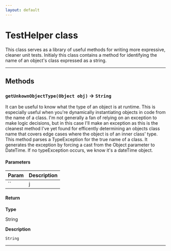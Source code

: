 ```yaml
---
layout: default
---
```

# TestHelper class

This class serves as a library of useful methods for writing more expressive, cleaner unit tests. Initialy this class contains a method for identifying the name of an object&apos;s class expressed as a string.

---
## Methods
### `getUnkownObjectType(Object obj)` → `String`

It can be useful to know what the type of an object is at runtime. This is especially useful when you&apos;re dynamically instantiating objects in code from the name of a class. I&apos;m not generally a fan of relying on an exception to make logic decisions, but in this case I&apos;ll make an exception as this is the cleanest method I&apos;ve yet found for efficently determining an objects class name that covers edge cases where the object is of an inner class&apos; type. This method parses a TypeException for the true name of a class. It generates the exception by forcing a cast from the Object parameter to DateTime. If no typeException occurs, we know it&apos;s a dateTime object.

#### Parameters

| Param | Description |
| ----- | ----------- |
|`` | j |

#### Return

**Type**

String

**Description**

`String`

---
